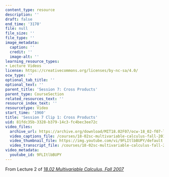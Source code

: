 ```yaml
---
content_type: resource
description: ''
draft: false
end_time: '3170'
file: null
file_size: ''
file_type: ''
image_metadata:
  caption: ''
  credit: ''
  image-alt: ''
learning_resource_types:
- Lecture Videos
license: https://creativecommons.org/licenses/by-nc-sa/4.0/
ocw_type: ''
optional_tab_title: ''
optional_text: ''
parent_title: 'Session 7: Cross Products'
parent_type: CourseSection
related_resources_text: ''
resource_index_text: ''
resourcetype: Video
start_time: '1960'
title: 'Session 7 Clip 1: Cross Products'
uid: 81fdc35b-3328-b379-14c3-fc4bec3ee72c
video_files:
  archive_url: https://archive.org/download/MIT18.02F07/ocw-18_02-f07-lec02_300k.mp4
  video_captions_file: /courses/18-02sc-multivariable-calculus-fall-2010/9FLItlbBUPY_captions.vtt
  video_thumbnail_file: https://img.youtube.com/vi/9FLItlbBUPY/default.jpg
  video_transcript_file: /courses/18-02sc-multivariable-calculus-fall-2010/9FLItlbBUPY_transcript.pdf
video_metadata:
  youtube_id: 9FLItlbBUPY
---
```

From Lecture 2 of [_18.02 Multivariable Calculus, Fall 2007_](/courses/18-02-multivariable-calculus-fall-2007/video_galleries/video-lectures)